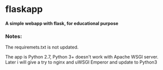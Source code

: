 # flaskapp

#### A simple webapp with flask, for educational purpose

### Notes:
The requiremets.txt is not updated.

The app is Python 2.7, Python 3+  doesn't work  with Apache WSGI server.<br>
Later i will give a try to  nginx and uWSGI Emperor and update to Python3
